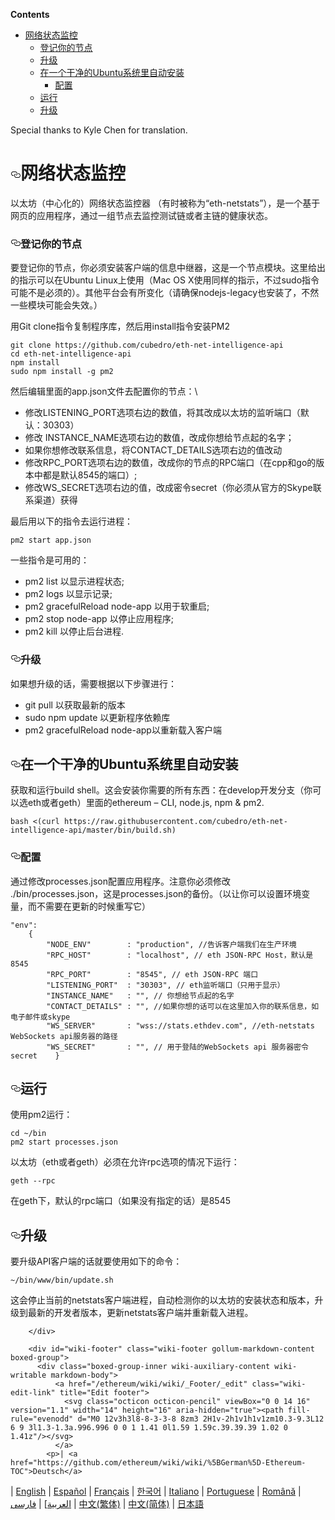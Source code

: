 <!-- TITLE: 网络状态 -->

<p><strong>Contents</strong></p>
<ul>
<li>
<a href="#%E7%BD%91%E7%BB%9C%E7%8A%B6%E6%80%81%E7%9B%91%E6%8E%A7">网络状态监控</a>
<ul>
<li><a href="#%E7%99%BB%E8%AE%B0%E4%BD%A0%E7%9A%84%E8%8A%82%E7%82%B9">登记你的节点</a></li>
<li><a href="#%E5%8D%87%E7%BA%A7">升级</a></li>
<li>
<a href="#%E5%9C%A8%E4%B8%80%E4%B8%AA%E5%B9%B2%E5%87%80%E7%9A%84ubuntu%E7%B3%BB%E7%BB%9F%E9%87%8C%E8%87%AA%E5%8A%A8%E5%AE%89%E8%A3%85">在一个干净的Ubuntu系统里自动安装</a>
<ul>
<li><a href="#%E9%85%8D%E7%BD%AE">配置</a></li>
</ul>
</li>
<li><a href="#%E8%BF%90%E8%A1%8C">运行</a></li>
<li><a href="#%E5%8D%87%E7%BA%A7-1">升级</a></li>
</ul>
</li>
</ul>

<p>Special thanks to Kyle Chen for translation.</p>
<h1>
<a id="user-content-网络状态监控" class="anchor" href="#%E7%BD%91%E7%BB%9C%E7%8A%B6%E6%80%81%E7%9B%91%E6%8E%A7" aria-hidden="true"><svg class="octicon octicon-link" viewbox="0 0 16 16" version="1.1" width="16" height="16" aria-hidden="true"><path fill-rule="evenodd" d="M4 9h1v1H4c-1.5 0-3-1.69-3-3.5S2.55 3 4 3h4c1.45 0 3 1.69 3 3.5 0 1.41-.91 2.72-2 3.25V8.59c.58-.45 1-1.27 1-2.09C10 5.22 8.98 4 8 4H4c-.98 0-2 1.22-2 2.5S3 9 4 9zm9-3h-1v1h1c1 0 2 1.22 2 2.5S13.98 12 13 12H9c-.98 0-2-1.22-2-2.5 0-.83.42-1.64 1-2.09V6.25c-1.09.53-2 1.84-2 3.25C6 11.31 7.55 13 9 13h4c1.45 0 3-1.69 3-3.5S14.5 6 13 6z"></path></svg></a>网络状态监控</h1>
<p>以太坊（中心化的）网络状态监控器 （有时被称为“eth-netstats”），是一个基于网页的应用程序，通过一组节点去监控测试链或者主链的健康状态。</p>
<h3>
<a id="user-content-登记你的节点" class="anchor" href="#%E7%99%BB%E8%AE%B0%E4%BD%A0%E7%9A%84%E8%8A%82%E7%82%B9" aria-hidden="true"><svg class="octicon octicon-link" viewbox="0 0 16 16" version="1.1" width="16" height="16" aria-hidden="true"><path fill-rule="evenodd" d="M4 9h1v1H4c-1.5 0-3-1.69-3-3.5S2.55 3 4 3h4c1.45 0 3 1.69 3 3.5 0 1.41-.91 2.72-2 3.25V8.59c.58-.45 1-1.27 1-2.09C10 5.22 8.98 4 8 4H4c-.98 0-2 1.22-2 2.5S3 9 4 9zm9-3h-1v1h1c1 0 2 1.22 2 2.5S13.98 12 13 12H9c-.98 0-2-1.22-2-2.5 0-.83.42-1.64 1-2.09V6.25c-1.09.53-2 1.84-2 3.25C6 11.31 7.55 13 9 13h4c1.45 0 3-1.69 3-3.5S14.5 6 13 6z"></path></svg></a>登记你的节点</h3>
<p>要登记你的节点，你必须安装客户端的信息中继器，这是一个节点模块。这里给出的指示可以在Ubuntu Linux上使用（Mac OS X使用同样的指示，不过sudo指令可能不是必须的）。其他平台会有所变化（请确保nodejs-legacy也安装了，不然一些模块可能会失效。）</p>
<p>用Git clone指令复制程序库，然后用install指令安装PM2</p>
<pre><code>git clone https://github.com/cubedro/eth-net-intelligence-api
cd eth-net-intelligence-api
npm install
sudo npm install -g pm2
</code></pre>
<p>然后编辑里面的app.json文件去配置你的节点：\</p>
<ul>
<li>修改LISTENING_PORT选项右边的数值，将其改成以太坊的监听端口（默认：30303）</li>
<li>修改 INSTANCE_NAME选项右边的数值，改成你想给节点起的名字；</li>
<li>如果你想修改联系信息，将CONTACT_DETAILS选项右边的值改动</li>
<li>修改RPC_PORT选项右边的数值，改成你的节点的RPC端口（在cpp和go的版本中都是默认8545的端口）;</li>
<li>修改WS_SECRET选项右边的值，改成密令secret（你必须从官方的Skype联系渠道）获得</li>
</ul>
<p>最后用以下的指令去运行进程：</p>
<pre><code>pm2 start app.json
</code></pre>
<p>一些指令是可用的：</p>
<ul>
<li>pm2 list 以显示进程状态;</li>
<li>pm2 logs 以显示记录;</li>
<li>pm2 gracefulReload node-app 以用于软重启;</li>
<li>pm2 stop node-app 以停止应用程序;</li>
<li>pm2 kill 以停止后台进程.</li>
</ul>
<h3>
<a id="user-content-升级" class="anchor" href="#%E5%8D%87%E7%BA%A7" aria-hidden="true"><svg class="octicon octicon-link" viewbox="0 0 16 16" version="1.1" width="16" height="16" aria-hidden="true"><path fill-rule="evenodd" d="M4 9h1v1H4c-1.5 0-3-1.69-3-3.5S2.55 3 4 3h4c1.45 0 3 1.69 3 3.5 0 1.41-.91 2.72-2 3.25V8.59c.58-.45 1-1.27 1-2.09C10 5.22 8.98 4 8 4H4c-.98 0-2 1.22-2 2.5S3 9 4 9zm9-3h-1v1h1c1 0 2 1.22 2 2.5S13.98 12 13 12H9c-.98 0-2-1.22-2-2.5 0-.83.42-1.64 1-2.09V6.25c-1.09.53-2 1.84-2 3.25C6 11.31 7.55 13 9 13h4c1.45 0 3-1.69 3-3.5S14.5 6 13 6z"></path></svg></a>升级</h3>
<p>如果想升级的话，需要根据以下步骤进行：</p>
<ul>
<li>git pull  以获取最新的版本</li>
<li>sudo npm update 以更新程序依赖库</li>
<li>pm2 gracefulReload node-app以重新载入客户端</li>
</ul>
<h2>
<a id="user-content-在一个干净的ubuntu系统里自动安装" class="anchor" href="#%E5%9C%A8%E4%B8%80%E4%B8%AA%E5%B9%B2%E5%87%80%E7%9A%84ubuntu%E7%B3%BB%E7%BB%9F%E9%87%8C%E8%87%AA%E5%8A%A8%E5%AE%89%E8%A3%85" aria-hidden="true"><svg class="octicon octicon-link" viewbox="0 0 16 16" version="1.1" width="16" height="16" aria-hidden="true"><path fill-rule="evenodd" d="M4 9h1v1H4c-1.5 0-3-1.69-3-3.5S2.55 3 4 3h4c1.45 0 3 1.69 3 3.5 0 1.41-.91 2.72-2 3.25V8.59c.58-.45 1-1.27 1-2.09C10 5.22 8.98 4 8 4H4c-.98 0-2 1.22-2 2.5S3 9 4 9zm9-3h-1v1h1c1 0 2 1.22 2 2.5S13.98 12 13 12H9c-.98 0-2-1.22-2-2.5 0-.83.42-1.64 1-2.09V6.25c-1.09.53-2 1.84-2 3.25C6 11.31 7.55 13 9 13h4c1.45 0 3-1.69 3-3.5S14.5 6 13 6z"></path></svg></a>在一个干净的Ubuntu系统里自动安装</h2>
<p>获取和运行build shell。这会安装你需要的所有东西：在develop开发分支（你可以选eth或者geth）里面的ethereum – CLI, node.js, npm &amp; pm2.</p>
<pre><code>bash &lt;(curl https://raw.githubusercontent.com/cubedro/eth-net-intelligence-api/master/bin/build.sh)
</code></pre>
<h3>
<a id="user-content-配置" class="anchor" href="#%E9%85%8D%E7%BD%AE" aria-hidden="true"><svg class="octicon octicon-link" viewbox="0 0 16 16" version="1.1" width="16" height="16" aria-hidden="true"><path fill-rule="evenodd" d="M4 9h1v1H4c-1.5 0-3-1.69-3-3.5S2.55 3 4 3h4c1.45 0 3 1.69 3 3.5 0 1.41-.91 2.72-2 3.25V8.59c.58-.45 1-1.27 1-2.09C10 5.22 8.98 4 8 4H4c-.98 0-2 1.22-2 2.5S3 9 4 9zm9-3h-1v1h1c1 0 2 1.22 2 2.5S13.98 12 13 12H9c-.98 0-2-1.22-2-2.5 0-.83.42-1.64 1-2.09V6.25c-1.09.53-2 1.84-2 3.25C6 11.31 7.55 13 9 13h4c1.45 0 3-1.69 3-3.5S14.5 6 13 6z"></path></svg></a>配置</h3>
<p>通过修改processes.json配置应用程序。注意你必须修改 ./bin/processes.json，这是processes.json的备份。（以让你可以设置环境变量，而不需要在更新的时候重写它）</p>
<pre><code>"env":
    {
        "NODE_ENV"        : "production", //告诉客户端我们在生产环境
        "RPC_HOST"        : "localhost", // eth JSON-RPC Host，默认是8545
        "RPC_PORT"        : "8545", // eth JSON-RPC 端口
        "LISTENING_PORT"  : "30303", // eth监听端口（只用于显示）
        "INSTANCE_NAME"   : "", // 你想给节点起的名字
        "CONTACT_DETAILS" : "", //如果你想的话可以在这里加入你的联系信息，如电子邮件或skype
        "WS_SERVER"       : "wss://stats.ethdev.com", //eth-netstats WebSockets api服务器的路径
        "WS_SECRET"       : "", // 用于登陆的WebSockets api 服务器密令secret    }
</code></pre>
<h2>
<a id="user-content-运行" class="anchor" href="#%E8%BF%90%E8%A1%8C" aria-hidden="true"><svg class="octicon octicon-link" viewbox="0 0 16 16" version="1.1" width="16" height="16" aria-hidden="true"><path fill-rule="evenodd" d="M4 9h1v1H4c-1.5 0-3-1.69-3-3.5S2.55 3 4 3h4c1.45 0 3 1.69 3 3.5 0 1.41-.91 2.72-2 3.25V8.59c.58-.45 1-1.27 1-2.09C10 5.22 8.98 4 8 4H4c-.98 0-2 1.22-2 2.5S3 9 4 9zm9-3h-1v1h1c1 0 2 1.22 2 2.5S13.98 12 13 12H9c-.98 0-2-1.22-2-2.5 0-.83.42-1.64 1-2.09V6.25c-1.09.53-2 1.84-2 3.25C6 11.31 7.55 13 9 13h4c1.45 0 3-1.69 3-3.5S14.5 6 13 6z"></path></svg></a>运行</h2>
<p>使用pm2运行：</p>
<pre><code>cd ~/bin
pm2 start processes.json
</code></pre>
<p>以太坊（eth或者geth）必须在允许rpc选项的情况下运行：</p>
<pre><code>geth --rpc
</code></pre>
<p>在geth下，默认的rpc端口（如果没有指定的话）是8545</p>
<h2>
<a id="user-content-升级-1" class="anchor" href="#%E5%8D%87%E7%BA%A7-1" aria-hidden="true"><svg class="octicon octicon-link" viewbox="0 0 16 16" version="1.1" width="16" height="16" aria-hidden="true"><path fill-rule="evenodd" d="M4 9h1v1H4c-1.5 0-3-1.69-3-3.5S2.55 3 4 3h4c1.45 0 3 1.69 3 3.5 0 1.41-.91 2.72-2 3.25V8.59c.58-.45 1-1.27 1-2.09C10 5.22 8.98 4 8 4H4c-.98 0-2 1.22-2 2.5S3 9 4 9zm9-3h-1v1h1c1 0 2 1.22 2 2.5S13.98 12 13 12H9c-.98 0-2-1.22-2-2.5 0-.83.42-1.64 1-2.09V6.25c-1.09.53-2 1.84-2 3.25C6 11.31 7.55 13 9 13h4c1.45 0 3-1.69 3-3.5S14.5 6 13 6z"></path></svg></a>升级</h2>
<p>要升级API客户端的话就要使用如下的命令：</p>
<pre><code>~/bin/www/bin/update.sh
</code></pre>
<p>这会停止当前的netstats客户端进程，自动检测你的以太坊的安装状态和版本，升级到最新的开发者版本，更新netstats客户端并重新载入进程。</p>

        </div>

        <div id="wiki-footer" class="wiki-footer gollum-markdown-content boxed-group">
          <div class="boxed-group-inner wiki-auxiliary-content wiki-writable markdown-body">
              <a href="/ethereum/wiki/wiki/_Footer/_edit" class="wiki-edit-link" title="Edit footer">
                <svg class="octicon octicon-pencil" viewBox="0 0 14 16" version="1.1" width="14" height="16" aria-hidden="true"><path fill-rule="evenodd" d="M0 12v3h3l8-8-3-3-8 8zm3 2H1v-2h1v1h1v1zm10.3-9.3L12 6 9 3l1.3-1.3a.996.996 0 0 1 1.41 0l1.59 1.59c.39.39.39 1.02 0 1.41z"/></svg>
              </a>
            <p>| <a href="https://github.com/ethereum/wiki/wiki/%5BGerman%5D-Ethereum-TOC">Deutsch</a>
| <a href="https://github.com/ethereum/wiki/wiki">English</a>
| <a href="https://github.com/ethereum/wiki/wiki/%5BSpanish%5D-Ethereum-TOC">Español</a>
| <a href="https://github.com/ethereum/wiki/wiki/%5BFrench%5D-Ethereum-TOC">Français</a>
| <a href="https://github.com/ethereum/wiki/wiki/%5BKorean%5D-White-Paper">한국어</a>
| <a href="https://github.com/ethereum/wiki/wiki/%5BItalian%5D-Ethereum-TOC">Italiano</a>
| <a href="https://github.com/ethereum/wiki/wiki/%5BPortuguese%5D-White-Paper/">Portuguese</a>
| <a href="https://github.com/ethereum/wiki/wiki/%5BRomanian%5D-Cuprins">Română</a>
| <a href="https://github.com/ethereum/wiki/wiki/%D8%A7%D9%84%D8%B9%D8%B1%D8%A8%D9%8A%D8%A9">العربية</a>]
| <a href="https://github.com/ethereum/wiki/wiki/%5BPersian%5D-Ethereum-TOC">فارسی</a>
| <a href="https://github.com/ethereum/wiki/wiki/%5BChinese%5D-Ethereum-TOC">中文(繁体)</a>
| <a href="https://github.com/ethereum/wiki/wiki/%5BSimplified-Chinese%5D-Ethereum-TOC">中文(简体)</a>
| <a href="https://github.com/ethereum/wiki/wiki/%5BJapanese%5D-Ethereum-TOC">日本語</a></p>